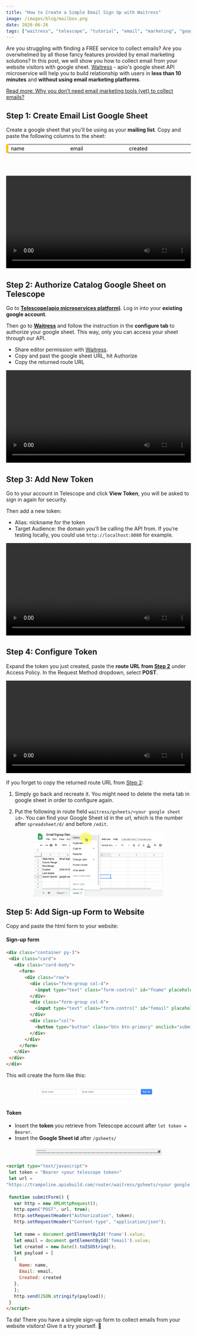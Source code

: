 ```yaml
---
title: "How to Create a Simple Email Sign Up with Waitress"
image: /images/blog/mailbox.png
date: 2020-06-26
tags: ["waitress", "telescope", "tutorial", "email", "marketing", "google", "sheets", "website", "google-sheet"]
---
```


Are you struggling with finding a FREE service to collect emails? Are you overwhelmed by all those fancy features provided by email marketing solutions? In this post, we will show you how to collect email from your website visitors with google sheet. [Waitress](https://telescope.apiobuild.com/app/waitress) - apio's google sheet API microservice will help you to build relationship with users in **less than 10 minutes** and **without using email marketing platforms**.

[Read more: Why you don’t need email marketing tools (yet) to collect emails?](https://apiobuild.com/blog/collect-email-addresses-without-email-marketing-tools/)

## Step 1: Create Email List Google Sheet

Create a google sheet that you'll be using as your **mailing list**. Copy and paste the following columns to the sheet:

<div class="table-box table-warning table-responsive px-2 py-2">
<table class="center">
  <tbody>
    <tr>
      <td class="wide">name</td>
      <td class="wide">email</td>
      <td class="wide">created</td>
    </tr>
  </tbody>
</table>
</div>

<br><br>

<video width="100%" loop="true" autoplay="true" controls style="align: center">
<source src="/video/mail-list-google-sheet.mp4" type="video/mp4" />
</video>

## Step 2: Authorize Catalog Google Sheet on Telescope

Go to **[Telescope(apio microservices platform)](https://telescope.apiobuild.com/)**. Log in into your **existing google account**. 

Then go to **[Waitress](https://telescope.apiobuild.com/app/waitress)** and follow the instruction in the **configure tab** to authorize your google sheet. This way, only you can access your sheet through our API.

- Share editor permission with [Waitress](https://telescope.apiobuild.com/app/waitress/configure).
- Copy and past the google sheet URL, hit Authorize
- Copy the returned route URL 

<video width="100%" loop="true" autoplay="true" controls style="align: center">
<source src="/video/authorize-email-google-sheet.mp4" type="video/mp4" />
</video>

## Step 3: Add New Token

Go to your account in Telescope and click **View Token**, you will be asked to sign in again for security.

Then add a new token:

- Alias: nickname for the token
- Target Audience: the domain you’ll be calling the API from. If you’re testing locally, you could use `http://localhost:8080` for example.

<video width="100%" loop="true" autoplay="true" controls style="align: center">
<source src="/video/add-token.mp4" type="video/mp4" />
</video>

## Step 4: Configure Token

Expand the token you just created, paste the **route URL from [Step 2](#step-2-authorize-catalog-google-sheet-on-telescope)** under Access Policy. In the Request Method dropdown, select **POST**.

<video width="100%" loop="true" autoplay="true" controls style="align: center">
<source src="/video/token-post.mp4" type="video/mp4" />
</video>

If you forget to copy the returned route URL from [Step 2](#step-2-authorize-catalog-google-sheet-on-telescope): 
1. Simply go back and recreate it. You might need to delete the meta tab in google sheet in order to configure again.

2. Put the following in route field `waitress/gsheets/<your google sheet id>`. You can find your Google Sheet id in the url, which is the number after `spreadsheet/d/` and before `/edit`.

<img src="/images/blog/delete-meta.png" class="post-img">

## Step 5: Add Sign-up Form to Website

Copy and paste the html form to your website:

#### Sign-up form

```html
<div class="container py-3">
 <div class="card">
   <div class="card-body">
     <form>
       <div class="row">
         <div class="form-group col-4">
           <input type="text" class="form-control" id="fname" placeholder="Enter name"> 
         </div>
         <div class="form-group col-6">
           <input type="text" class="form-control" id="femail" placeholder="Enter email"> 
         </div>
         <div class="col">
           <button type="button" class="btn btn-primary" onclick="submitForm()">Sign Up</button>
         </div>
       </div>
     </form>
   </div>
 </div>
</div>
```

This will create the form like this:

<img src="/images/blog/signupform.png" class="post-img">

#### Token

- Insert the **token** you retrieve from Telescope account after `let token = Bearer`.
- Insert the **Google Sheet id** after `/gsheets/`

<img src="/images/blog/copytoken.png" class="post-img">

```html
<script type="text/javascript">
 let token = "Bearer <your telescope token>"
 let url =
"https://trampoline.apiobuild.com/router/waitress/gsheets/<your google sheet id>";
 
 function submitForm() {
   var http = new XMLHttpRequest();
   http.open("POST", url, true);
   http.setRequestHeader("Authorization", token);
   http.setRequestHeader("Content-type", "application/json");
 
   let name = document.getElementById('fname').value;
   let email = document.getElementById('femail').value;
   let created = new Date().toISOString();
   let payload = [
   {
     Name: name,
     Email: email,
     Created: created
   },
   ];
   http.send(JSON.stringify(payload));
 }
</script>
```

Ta da! There you have a simple sign-up form to collect emails from your website visitors! Give it a try yourself. 🎉

<style>
.center {
  margin-left:auto;
  margin-right:auto;
}
.wide {
  width: 5%;
}
.table-box{
  color: black;
  border-left: 6px solid #ffc107;
}
.post-img {
    display: block;
    margin-left: auto;
    margin-right: auto;
    max-width: 70%;
}
</style>
